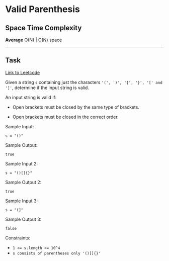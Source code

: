 # Valid Parenthesis

## Space Time Complexity

**Average** O(N) | O(N) space

---

## Task

[Link to Leetcode](https://leetcode.com/problems/valid-parentheses)

Given a string `s` containing just the characters `'(', ')', '{', '}', '[' and ']'`, determine if the input string is valid.

An input string is valid if:

- Open brackets must be closed by the same type of brackets.

- Open brackets must be closed in the correct order.

Sample Input:

```
s = "()"
```

Sample Output:

```
true
```

Sample Input 2:

```
s = "()[]{}"
```

Sample Output 2:

```
true
```

Sample Input 3:

```
s = "(]"
```

Sample Output 3:

```
false
```

Constraints:

- `1 <= s.length <= 10^4`
- `s consists of parentheses only '()[]{}'`

